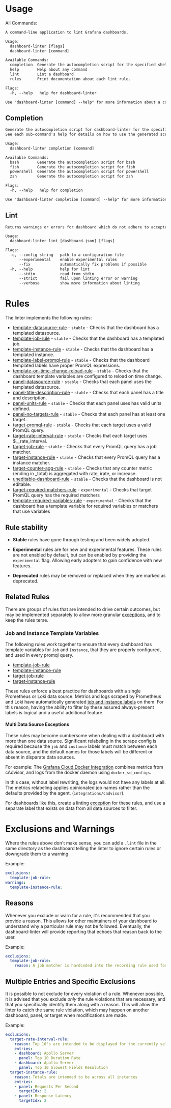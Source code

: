 # Usage
All Commands:

[embedmd]:# (_intermediate/help.txt)
```txt
A command-line application to lint Grafana dashboards.

Usage:
  dashboard-linter [flags]
  dashboard-linter [command]

Available Commands:
  completion  Generate the autocompletion script for the specified shell
  help        Help about any command
  lint        Lint a dashboard
  rules       Print documentation about each lint rule.

Flags:
  -h, --help   help for dashboard-linter

Use "dashboard-linter [command] --help" for more information about a command.
```

## Completion
[embedmd]:# (_intermediate/completion.txt)
```txt
Generate the autocompletion script for dashboard-linter for the specified shell.
See each sub-command's help for details on how to use the generated script.

Usage:
  dashboard-linter completion [command]

Available Commands:
  bash        Generate the autocompletion script for bash
  fish        Generate the autocompletion script for fish
  powershell  Generate the autocompletion script for powershell
  zsh         Generate the autocompletion script for zsh

Flags:
  -h, --help   help for completion

Use "dashboard-linter completion [command] --help" for more information about a command.
```

## Lint
[embedmd]:# (_intermediate/lint.txt)
```txt
Returns warnings or errors for dashboard which do not adhere to accepted standards

Usage:
  dashboard-linter lint [dashboard.json] [flags]

Flags:
  -c, --config string   path to a configuration file
      --experimental    enable experimental rules
      --fix             automatically fix problems if possible
  -h, --help            help for lint
      --stdin           read from stdin
      --strict          fail upon linting error or warning
      --verbose         show more information about linting
```

# Rules

The linter implements the following rules:

* [template-datasource-rule](./rules/template-datasource-rule) - ``stable`` - Checks that the dashboard has a templated datasource.
* [template-job-rule](./rules/template-job-rule) - `stable` - Checks that the dashboard has a templated job.
* [template-instance-rule](./rules/template-instance-rule) - `stable` - Checks that the dashboard has a templated instance.
* [template-label-promql-rule](./rules/template-label-promql-rule) - `stable` - Checks that the dashboard templated labels have proper PromQL expressions.
* [template-on-time-change-reload-rule](./rules/template-on-time-change-reload-rule) - `stable` - Checks that the dashboard template variables are configured to reload on time change.
* [panel-datasource-rule](./rules/panel-datasource-rule) - `stable` - Checks that each panel uses the templated datasource.
* [panel-title-description-rule](./rules/panel-title-description-rule) - `stable` - Checks that each panel has a title and description.
* [panel-units-rule](./rules/panel-units-rule) - `stable` - Checks that each panel uses has valid units defined.
* [panel-no-targets-rule](./rules/panel-no-targets-rule) - `stable` - Checks that each panel has at least one target.
* [target-promql-rule](./rules/target-promql-rule) - `stable` - Checks that each target uses a valid PromQL query.
* [target-rate-interval-rule](./rules/target-rate-interval-rule) - `stable` - Checks that each target uses $__rate_interval.
* [target-job-rule](./rules/target-job-rule) - `stable` - Checks that every PromQL query has a job matcher.
* [target-instance-rule](./rules/target-instance-rule) - `stable` - Checks that every PromQL query has a instance matcher.
* [target-counter-agg-rule](./rules/target-counter-agg-rule) - `stable` - Checks that any counter metric (ending in _total) is aggregated with rate, irate, or increase.
* [uneditable-dashboard-rule](./rules/uneditable-dashboard-rule) - `stable` - Checks that the dashboard is not editable.
* [target-required-matchers-rule](./rules/target-required-matchers-rule) - `experimental` - Checks that target PromQL query has the required matchers
* [template-required-variables-rule](./rules/template-required-variables-rule) - `experimental` - Checks that the dashboard has a template variable for required variables or matchers that use variables

## Rule stability
- **Stable** rules have gone through testing and been widely adopted.

- **Experimental** rules are for new and experimental features.
  These rules are not enabled by default, but can be enabled by providing the `experimental` flag.
  Allowing early adopters to gain confidence with new features.

- **Deprecated** rules may be removed or replaced when they are marked as deprecated.

## Related Rules

There are groups of rules that are intended to drive certain outcomes, but may be implemented separately to allow more granular [exceptions](#exclusions-and-warnings), and to keep the rules terse.

### Job and Instance Template Variables

The following rules work together to ensure that every dashboard has template variables for `Job` and `Instance`, that they are properly configured, and used in every promql query.

* [template-job-rule](./rules/template-job-rule.md)
* [template-instance-rule](./rules/template-instance-rule.md)
* [target-job-rule](./rules/target-job-rule.md)
* [target-instance-rule](./rules/target-instance-rule.md)

These rules enforce a best practice for dashboards with a single Prometheus or Loki data source. Metrics and logs scraped by Prometheus and Loki have automatically generated [job and instance labels](https://prometheus.io/docs/concepts/jobs_instances/) on them. For this reason, having the ability to filter by these assured always-present labels is logical and a useful additional feature.

#### Multi Data Source Exceptions
These rules may become cumbersome when dealing with a dashboard with more than one data source. Significant relabeling in the scrape config is required because the `job` and `instance` labels must match between each data source, and the default names for those labels will be different or absent in disparate data sources. 

For example:
The [Grafana Cloud Docker Integration](https://grafana.com/docs/grafana-cloud/data-configuration/integrations/integration-reference/integration-docker/#post-install-configuration-for-the-docker-integration) combines metrics from cAdvisor, and logs from the docker daemon using `docker_sd_configs`.

In this case, without label rewriting, the logs would not have any labels at all. The metrics relabeling applies opinionated job names rather than the defaults provided by the agent. (`integrations/cadvisor`).

For dashboards like this, create a linting [exception](#exclusions-and-warnings) for these rules, and use a separate label that exists on data from all data sources to filter.

# Exclusions and Warnings

Where the rules above don't make sense, you can add a `.lint` file in the same directory as the dashboard telling the linter to ignore certain rules or downgrade them to a warning.

Example:
```yaml
exclusions:
  template-job-rule:
warnings:
  template-instance-rule:
```

## Reasons

Whenever you exclude or warn for a rule, it's recommended that you provide a reason. This allows for other maintainers of your dashboard to understand why a particular rule may not be followed. Eventually, the dashboard-linter will provide reporting that echoes that reason back to the user.

Example:
```yaml
exclusions:
  template-job-rule:
    reason: A job matcher is hardcoded into the recording rule used for all queries on these dashboards.
```

## Multiple Entries and Specific Exclusions

It is possible to not exclude for every violation of a rule. Whenever possible, it is advised that you exclude *only* the rule violations that are necessary, and that you specifically identify them along with a reason. This will allow the linter to catch the same rule violation, which may happen on another dashboard, panel, or target when modifications are made.

Example:
```yaml
exclusions:
  target-rate-interval-rule:
    reason: Top 10's are intended to be displayed for the currently selected range.
    entries:
    - dashboard: Apollo Server
      panel: Top 10 Duration Rate
    - dashboard: Apollo Server
      panel: Top 10 Slowest Fields Resolution
  target-instance-rule:
    reason: Totals are intended to be across all instances
    entries:
    - panel: Requests Per Second
      targetIdx: 2
    - panel: Response Latency
      targetIdx: 2
```
